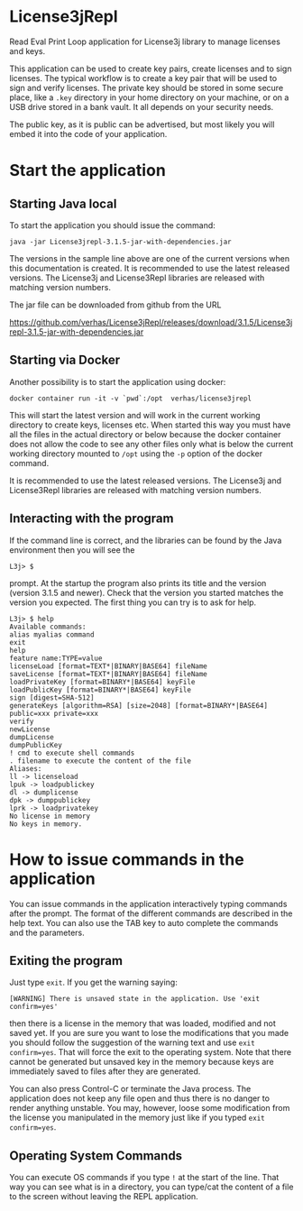 # License3jRepl

Read Eval Print Loop application for License3j library to manage licenses and keys.

This application can be used to create key pairs, create licenses and to sign licenses. The typical workflow is to
create a key pair that will be used to sign and verify licenses. The private key should be stored in some secure place,
like a `.key` directory in your home directory on your machine, or on a USB drive stored in a bank vault. It all depends
on your security needs.

The public key, as it is public can be advertised, but most likely you will embed it into the code of your application.

# Start the application

## Starting Java local
To start the application you should issue the command:

```
java -jar License3jrepl-3.1.5-jar-with-dependencies.jar
```

The versions in the sample line above are one of the current versions when this documentation is created. It is
recommended to use the latest released versions. The License3j and License3Repl libraries are released with matching
version numbers.

The jar file can be downloaded from github from the URL

https://github.com/verhas/License3jRepl/releases/download/3.1.5/License3jrepl-3.1.5-jar-with-dependencies.jar

## Starting via Docker

Another possibility is to start the application using docker:

```
docker container run -it -v `pwd`:/opt  verhas/license3jrepl
```

This will start the latest version and will work in the current working directory to create keys, licenses etc. When
started this way you must have all the files in the actual directory or below because the docker container does not
allow the code to see any other files only what is below the current working directory mounted to `/opt` using the `-p`
option of the docker command.

It is recommended to use the latest released versions. The License3j and License3Repl libraries are released with
matching version numbers.

## Interacting with the program

If the command line is correct, and the libraries can be found by the Java environment then you will see the

```
L3j> $
```

prompt. At the startup the program also prints its title and the version (version 3.1.5 and newer). Check that the
version you started matches the version you expected. The first thing you can try is to ask for help.

```
L3j> $ help
Available commands:
alias myalias command
exit
help
feature name:TYPE=value
licenseLoad [format=TEXT*|BINARY|BASE64] fileName
saveLicense [format=TEXT*|BINARY|BASE64] fileName
loadPrivateKey [format=BINARY*|BASE64] keyFile
loadPublicKey [format=BINARY*|BASE64] keyFile
sign [digest=SHA-512]
generateKeys [algorithm=RSA] [size=2048] [format=BINARY*|BASE64] public=xxx private=xxx
verify
newLicense
dumpLicense
dumpPublicKey
! cmd to execute shell commands
. filename to execute the content of the file
Aliases:
ll -> licenseload
lpuk -> loadpublickey
dl -> dumplicense
dpk -> dumppublickey
lprk -> loadprivatekey
No license in memory
No keys in memory.
```

# How to issue commands in the application

You can issue commands in the application interactively typing commands after the prompt. The format of the different
commands are described in the help text. You can also use the TAB key to auto complete the commands and the parameters.

## Exiting the program

Just type `exit`. If you get the warning saying:

```
[WARNING] There is unsaved state in the application. Use 'exit confirm=yes'
```

then there is a license in the memory that was loaded, modified and not saved yet. If you are sure you want to lose the
modifications that you made you should follow the suggestion of the warning text and use `exit confirm=yes`. That will
force the exit to the operating system. Note that there cannot be generated but unsaved key in the memory because keys
are immediately saved to files after they are generated.

You can also press Control-C or terminate the Java process. The application does not keep any file open and thus there
is no danger to render anything unstable. You may, however, loose some modification from the license you manipulated in
the memory just like if you typed `exit confirm=yes`.

## Operating System Commands

You can execute OS commands if you type `!` at the start of the line. That way you can see what is in a directory, you
can type/cat the content of a file to the screen without leaving the REPL application.